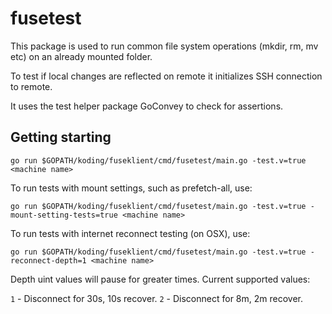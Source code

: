 # fusetest

This package is used to run common file system operations (mkdir, rm, mv etc) on
an already mounted folder.

To test if local changes are reflected on remote it initializes SSH connection
to remote.

It uses the test helper package GoConvey to check for assertions.

## Getting starting

```
go run $GOPATH/koding/fuseklient/cmd/fusetest/main.go -test.v=true <machine name>
```

To run tests with mount settings, such as prefetch-all, use:

```
go run $GOPATH/koding/fuseklient/cmd/fusetest/main.go -test.v=true -mount-setting-tests=true <machine name>
```

To run tests with internet reconnect testing (on OSX), use:

```
go run $GOPATH/koding/fuseklient/cmd/fusetest/main.go -test.v=true -reconnect-depth=1 <machine name>
```

Depth uint values will pause for greater times. Current supported values:

`1` - Disconnect for 30s, 10s recover.
`2` - Disconnect for 8m, 2m recover.
